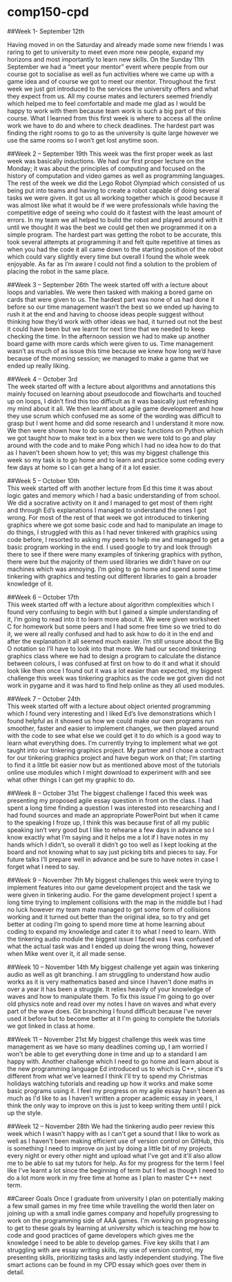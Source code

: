 # comp150-cpd

##Week 1- September 12th

Having moved in on the Saturday and already made some new friends I was raring to get to university to meet even more new people, expand my horizons and most importantly to learn new skills. On the Sunday 11th September we had a “meet your mentor” event where people from our course got to socialise as well as fun activities where we came up with a game idea and of course we got to meet our mentor. Throughout the first week we just got introduced to the services the university offers and what they expect from us. All my course mates and lecturers seemed friendly which helped me to feel comfortable and made me glad as I would be happy to work with them because team work is such a big part of this course. What I learned from this first week is where to access all the online work we have to do and where to check deadlines. The hardest part was finding the right rooms to go to as the university is quite large however we use the same rooms so I won’t get lost anytime soon.

##Week 2 – September 19th
This week was the first proper week as last week was basically inductions. We had our first proper lecture on the Monday; it was about the principles of computing and focused on the history of computation and video games as well as programming languages. The rest of the week we did the Lego Robot Olympiad which consisted of us being put into teams and having to create a robot capable of doing several tasks we were given. It got us all working together which is good because it was almost like what it would be if we were professionals while having the competitive edge of seeing who could do it fastest with the least amount of errors. In my team we all helped to build the robot and played around with it until we thought it was the best we could get then we programmed it on a simple program. The hardest part was getting the robot to be accurate, this took several attempts at programming it and felt quite repetitive at times as when you had the code it all came down to the starting position of the robot which could vary slightly every time but overall I found the whole week enjoyable. As far as I’m aware I could not find a solution to the problem of placing the robot in the same place.

##Week 3 – September 26th 
The week started off with a lecture about loops and variables. We were then tasked with making a bored game on cards that were given to us. The hardest part was none of us had done it before so our time management wasn’t the best so we ended up having to rush it at the end and having to choose ideas people suggest without thinking how they’d work with other ideas we had, it turned out not the best it could have been but we learnt for next time that we needed to keep checking the time. In the afternoon session we had to make up another board game with more cards which were given to us. Time management wasn’t as much of as issue this time because we knew how long we’d have because of the morning session; we managed to make a game that we ended up really liking.  

##Week 4 – October 3rd  
The week started off with a lecture about algorithms and annotations this mainly focused on learning about pseudocode and flowcharts and touched up on loops, I didn’t find this too difficult as it was basically just refreshing my mind about it all. We then learnt about agile game development and how they use scrum which confused me as some of the wording was difficult to grasp but I went home and did some research and I understand it more now. We then were shown how to do some very basic functions on Python which we got taught how to make text in a box then we were told to go and play around with the code and to make Pong which I had no idea how to do that as I haven’t been shown how to yet; this was my biggest challenge this week so my task is to go home and to learn and practice some coding every few days at home so I can get a hang of it a lot easier.

##Week 5 – October 10th   
This week started off with another lecture from Ed this time it was about logic gates and memory which I had a basic understanding of from school. We did a socrative activity on it and I managed to get most of them right and through Ed’s explanations I managed to understand the ones I got wrong. For most of the rest of that week we got introduced to tinkering graphics where we got some basic code and had to manipulate an image to do things, I struggled with this as I had never tinkered with graphics using code before, I resorted to asking my peers to help me and managed to get a basic program working in the end. I used google to try and look through there to see if there were many examples of tinkering graphics with python, there were but the majority of them used libraries we didn’t have on our machines which was annoying. I’m going to go home and spend some time tinkering with graphics and testing out different libraries to gain a broader knowledge of it.

##Week 6 – October 17th   
This week started off with a lecture about algorithm complexities which I found very confusing to begin with but I gained a simple understanding of it, I’m going to read into it to learn more about it. We were given worksheet C for homework but some peers and I had some free time so we tried to do it, we were all really confused and had to ask how to do it in the end and after the explanation it all seemed much easier. I’m still unsure about the Big O notation so I’ll have to look into that more. We had our second tinkering graphics class where we had to design a program to calculate the distance between colours, I was confused at first on how to do it and what it should look like then once I found out it was a lot easier than expected, my biggest challenge this week was tinkering graphics as the code we got given did not work in pygame and it was hard to find help online as they all used modules.

##Week 7 – October 24th   
This week started off with a lecture about object oriented programming which I found very interesting and I liked Ed’s live demonstrations which I found helpful as it showed us how we could make our own programs run smoother, faster and easier to implement changes, we then played around with the code to see what else we could get it to do which is a good way to learn what everything does. I’m currently trying to implement what we got taught into our tinkering graphics project. My partner and I chose a contract for our tinkering graphics project and have begun work on that; I’m starting to find it a little bit easier now but as mentioned above most of the tutorials online use modules which I might download to experiment with and see what other things I can get my graphic to do. 

##Week 8 – October 31st 
The biggest challenge I faced this week was presenting my proposed agile essay question in front on the class. I had spent a long time finding a question I was interested into researching and I had found sources and made an appropriate PowerPoint but when it came to the speaking I froze up, I think this was because first of all my public speaking isn’t very good but I like to rehearse a few days in advance so I know exactly what I’m saying and it helps me a lot if I have notes in my hands which I didn’t, so overall it didn’t go too well as I kept looking at the board and not knowing what to say just picking bits and pieces to say. For future talks I’ll prepare well in advance and be sure to have notes in case I forget what I need to say. 

##Week 9 – November 7th
My biggest challenges this week were trying to implement features into our game development project and the task we were given in tinkering audio. For the game development project I spent a long time trying to implement collisions with the map in the middle but I had no luck however my team mate managed to get some form of collisions working and it turned out better than the original idea, so to try and get better at coding I’m going to spend more time at home learning about coding to expand my knowledge and cater it to what I need to learn. With the tinkering audio module the biggest issue I faced was I was confused of what the actual task was and I ended up doing the wrong thing, however when Mike went over it, it all made sense. 

##Week 10 – November 14th
My biggest challenge yet again was tinkering audio as well as git branching. I am struggling to understand how audio works as it is very mathematics based and since I haven't done maths in over a year it has been a struggle. It relies heavily of your knowledge of waves and how to manipulate them. To fix this issue I'm going to go over old physics note and read over my notes I have on waves and what every part of the wave does. Git branching I found difficult because I've never used it before but to become better at it I'm going to complete the tutorials we got linked in class at home.

##Week 11 – November 21st
My biggest challenge this week was time management as we have so many deadlines coming up, I am worried I won't be able to get everything done in time and up to a standard I am happy with. Another challenge which I need to go home and learn about is the new programming language Ed introduced us to which is C++, since it's different from what we've learned I think I'll try to spend my Christmas holidays watching tutorials and reading up how it works and make some basic programs using it. I feel my progress on my agile essay hasn't been as much as I'd like to as I haven't written a proper academic essay in years, I think the only way to improve on this is just to keep writing them until I pick up the style.

##Week 12 – November 28th
We had the tinkering audio peer review this week which I wasn't happy with as I can't get a sound that I like to work as well as I haven't been making efficient use of version control on GitHub, this is something I need to improve on just by doing a little bit of my projects every night or every other night and upload what I've got and it'll also allow me to be able to sat my tutors for help. As for my progress for the term I feel like I've learnt a lot since the beginning of term but I feel as though I need to do a lot more work in my free time at home as I plan to master C++ next term.

##Career Goals
Once I graduate from university I plan on potentially making a few small games in my free time while travelling the world then later on joining up with a small indie games company and hopefully progressing to work on the programming side of AAA games. I'm working on progressing to get to these goals by learning at university which is teaching me how to code and good practices of game developers which gives me the knowledge I need to be able to develop games. Five key skills that I am struggling with are essay writing skills, my use of version control, my presenting skills, prioritizing tasks and lastly independent studying. The five smart actions can be found in my CPD essay which goes over them in detail.
